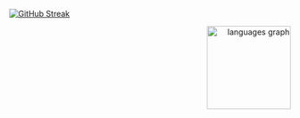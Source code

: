 [![GitHub Streak](https://streak-stats.demolab.com?user=Farrel44&theme=dark)](https://git.io/streak-stats)
<div align="right">
  <img src="https://github-readme-stats.vercel.app/api/top-langs?username=Farrel44&locale=en&hide_title=false&layout=compact&card_width=300&langs_count=5&theme=dracula&hide_border=false&order=2" height="150" alt="languages graph"  />
</div>
